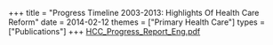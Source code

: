 +++
title = "Progress Timeline 2003-2013: Highlights Of Health Care Reform"
date = 2014-02-12
themes = ["Primary Health Care"]
types = ["Publications"]
+++
[HCC\_Progress\_Report\_Eng.pdf](/files/HCC_Progress_Report_Eng.pdf)
